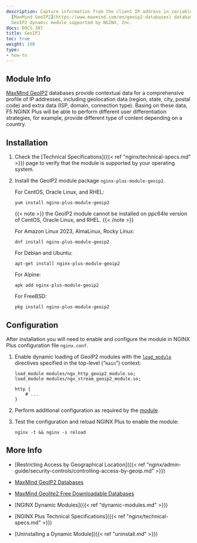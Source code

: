 ```yaml
---
description: Capture information from the client IP address in variables, using the
  [MaxMind GeoIP2](https://www.maxmind.com/en/geoip2-databases) databases, with the
  GeoIP2 dynamic module supported by NGINX, Inc.
docs: DOCS-387
title: GeoIP2
toc: true
weight: 100
type:
- how-to
---
```


<span id="info"></span>
## Module Info

[MaxMind GeoIP2](https://www.maxmind.com/en/geoip2-databases) databases provide contextual data for a comprehensive profile of IP addresses, including geolocation data (region, state, city, postal code) and extra data (ISP, domain, connection type). Basing on these data, F5 NGINX Plus will be able to perform different user differentiation strategies, for example, provide different type of content depending on a country.


<span id="install"></span>
## Installation

1. Check the [Technical Specifications]({{< ref "nginx/technical-specs.md" >}}) page to verify that the module is supported by your operating system.

2. Install the GeoIP2 module package `nginx-plus-module-geoip2`.

   For CentOS, Oracle Linux, and RHEL:

   ```shell
   yum install nginx-plus-module-geoip2
   ```

   {{< note >}} the GeoIP2 module cannot be installed on ppc64le version of CentOS, Oracle Linux, and RHEL. {{< /note >}}

   For Amazon Linux 2023, AlmaLinux, Rocky Linux:

   ```shell
   dnf install nginx-plus-module-geoip2
   ```

   For Debian and Ubuntu:

   ```shell
   apt-get install nginx-plus-module-geoip2
   ```

   For Alpine:

   ```shell
   apk add nginx-plus-module-geoip2
   ```

   For FreeBSD:

   ```shell
   pkg install nginx-plus-module-geoip2
   ```

<span id="configure"></span>

## Configuration

After installation you will need to enable and configure the module in NGINX Plus configuration file `nginx.conf`.

1. Enable dynamic loading of GeoIP2 modules with the [`load_module`](https://nginx.org/en/docs/ngx_core_module.html#load_module) directives specified in the top-level (“`main`”) context:

   ```nginx
   load_module modules/ngx_http_geoip2_module.so;
   load_module modules/ngx_stream_geoip2_module.so;

   http {
       # ...
   }
   ```

2. Perform additional configuration as required by the [module](https://github.com/leev/ngx_http_geoip2_module#user-content-download-maxmind-geolite2-database-optional).

3. Test the configuration and reload NGINX Plus to enable the module:

   ```shell
   nginx -t && nginx -s reload
   ```

<span id="info"></span>
## More Info

- [Restricting Access by Geographical Location]({{< ref "nginx/admin-guide/security-controls/controlling-access-by-geoip.md" >}})

- [MaxMind GeoIP2 Databases](https://www.maxmind.com/en/geoip2-databases)

- [MaxMind Geolite2 Free Downloadable Databases](https://dev.maxmind.com/geoip/geoip2/geolite2/)

- [NGINX Dynamic Modules]({{< ref "dynamic-modules.md" >}})

- [NGINX Plus Technical Specifications]({{< ref "nginx/technical-specs.md" >}})

- [Uninstalling a Dynamic Module]({{< ref "uninstall.md" >}})
